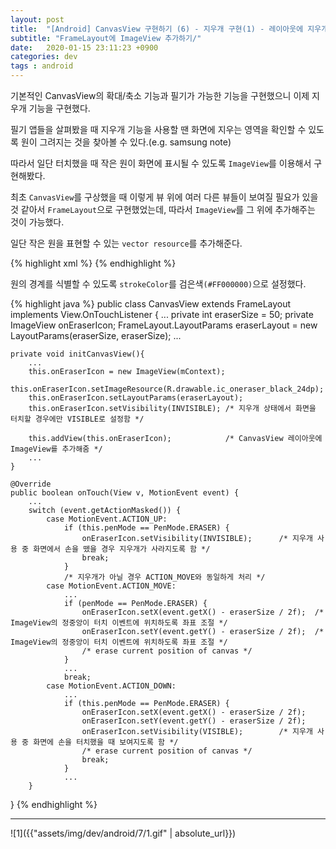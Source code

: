 ```yaml
---
layout: post
title:  "[Android] CanvasView 구현하기 (6) - 지우개 구현(1) - 레이아웃에 지우개 ImageView 추가하기"
subtitle: "FrameLayout에 ImageView 추가하기/"
date:   2020-01-15 23:11:23 +0900
categories: dev
tags : android
---
```


기본적인 CanvasView의 확대/축소 기능과 필기가 가능한 기능을 구현했으니 이제 지우개 기능을 구현했다.

필기 앱들을 살펴봤을 때 지우개 기능을 사용할 땐 화면에 지우는 영역을 확인할 수 있도록 원이 그려지는 것을 찾아볼 수 있다.(e.g. samsung note)

따라서 일단 터치했을 때 작은 원이 화면에 표시될 수 있도록 `ImageView`를 이용해서 구현해봤다. 

최초 `CanvasView`를 구상했을 때 이렇게 뷰 위에 여러 다른 뷰들이 보여질 필요가 있을 것 같아서 `FrameLayout`으로 구현했었는데, 따라서 `ImageView`를 그 위에 추가해주는 것이 가능했다.

일단 작은 원을 표현할 수 있는 `vector resource`를 추가해준다.

{% highlight xml %}
<vector xmlns:android="http://schemas.android.com/apk/res/android"
        android:width="24dp"
        android:height="24dp"
        android:viewportWidth="24.0"
        android:viewportHeight="24.0">
    <path
        android:fillColor="#FFFFFFFF"
        android:strokeColor="#FF000000"
        android:pathData="M12,2C6.48,2 2,6.48 2,12s4.48,10 10,10 10,-4.48 10,-10S17.52,2 12,2z"/>
</vector>
{% endhighlight %}

원의 경계를 식별할 수 있도록 `strokeColor`를 검은색`(#FF000000)`으로 설정했다.


{% highlight java %}
public class CanvasView extends FrameLayout implements View.OnTouchListener {
    ...
    private int eraserSize = 50;
    private ImageView onEraserIcon;
    FrameLayout.LayoutParams eraserLayout = new LayoutParams(eraserSize, eraserSize);
    ...

    private void initCanvasView(){
        ...
        this.onEraserIcon = new ImageView(mContext);
        this.onEraserIcon.setImageResource(R.drawable.ic_oneraser_black_24dp);
        this.onEraserIcon.setLayoutParams(eraserLayout);
        this.onEraserIcon.setVisibility(INVISIBLE); /* 지우개 상태에서 화면을 터치할 경우에만 VISIBLE로 설정함 */

        this.addView(this.onEraserIcon);            /* CanvasView 레이아웃에 ImageView를 추가해줌 */
        ...
    }
    
    @Override
    public boolean onTouch(View v, MotionEvent event) {
        ...
        switch (event.getActionMasked()) {
            case MotionEvent.ACTION_UP:
                if (this.penMode == PenMode.ERASER) {
                    onEraserIcon.setVisibility(INVISIBLE);      /* 지우개 사용 중 화면에서 손을 뗐을 경우 지우개가 사라지도록 함 */
                    break;
                }
                /* 지우개가 아닐 경우 ACTION_MOVE와 동일하게 처리 */
            case MotionEvent.ACTION_MOVE:
                ...
                if (penMode == PenMode.ERASER) {
                    onEraserIcon.setX(event.getX() - eraserSize / 2f);  /* ImageView의 정중앙이 터치 이벤트에 위치하도록 좌표 조절 */
                    onEraserIcon.setY(event.getY() - eraserSize / 2f);  /* ImageView의 정중앙이 터치 이벤트에 위치하도록 좌표 조절 */
                    /* erase current position of canvas */
                }
                ...
                break;
            case MotionEvent.ACTION_DOWN:
                ...
                if (this.penMode == PenMode.ERASER) {
                    onEraserIcon.setX(event.getX() - eraserSize / 2f);
                    onEraserIcon.setY(event.getY() - eraserSize / 2f);
                    onEraserIcon.setVisibility(VISIBLE);        /* 지우개 사용 중 화면에 손을 터치했을 때 보여지도록 함 */
                    /* erase current position of canvas */    
                    break;
                }
                ...
        }
}
{% endhighlight %}

-------

![1]({{"assets/img/dev/android/7/1.gif" | absolute_url}})